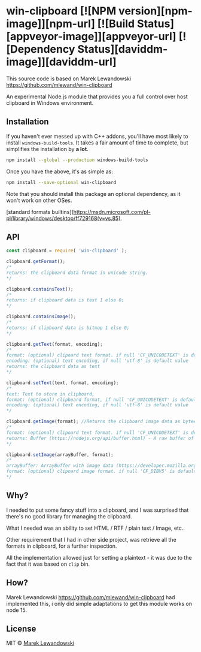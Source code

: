# win-clipboard [![NPM version][npm-image]][npm-url] [![Build Status][appveyor-image]][appveyor-url] [![Dependency Status][daviddm-image]][daviddm-url]

This source code is based on Marek Lewandowski https://github.com/mlewand/win-clipboard

An experimental Node.js module that provides you a full control over host clipboard in Windows environment.

## Installation

If you haven't ever messed up with C++ addons, you'll have most likely to install `windows-build-tools`. It takes a fair amount of time to complete, but simplifies the installation by **a lot**.

```sh
npm install --global --production windows-build-tools
```

Once you have the above, it's as simple as:

```sh
npm install --save-optional win-clipboard
```

Note that you should install this package an optional dependency, as it won't work on other OSes.

[standard formats builtins](https://msdn.microsoft.com/pl-pl/library/windows/desktop/ff729168(v=vs.85).

## API

```js
const clipboard = require( 'win-clipboard' );

clipboard.getFormat(); 
/*
returns: the clipboard data format in unicode string.
*/

clipboard.containsText(); 
/*
returns: if clipboard data is text 1 else 0;
*/

clipboard.containsImage(); 
/*
returns: if clipboard data is bitmap 1 else 0;
*/

clipboard.getText(format, encoding); 
/*
format: (optional) clipoard text format. if null 'CF_UNICODETEXT' is default value;
encoding: (optional) text encoding, if null 'utf-8' is default value
returns: the clipboard data as text
*/

clipboard.setText(text, format, encoding); 
/*
text: Text to store in clipboard,
format: (optional) clipboard format, if null 'CF_UNICODETEXT' is default value,
encoding: (optional) text encoding, if null 'utf-8' is default value
*/

clipboard.getImage(format); //Returns the clipboard image data as byteArray
/*
format: (optional) clipoard text format. if null 'CF_UNICODETEXT' is default value;
returns: Buffer (https://nodejs.org/api/buffer.html) - A raw buffer of what is kept in the memory.
*/

clipboard.setImage(arrayBuffer, format);
/*
arrayBuffer: ArrayBuffer with image data (https://developer.mozilla.org/en-US/docs/Web/JavaScript/Reference/Global_Objects/ArrayBuffer) - Raw data to be set.
format: (optional) clipoard image format. if null 'CF_DIBV5' is default value;
*/

```

## Why?

I needed to put some fancy stuff into a clipboard, and I was surprised that there's no good library for managing the clipboard.

What I needed was an ability to set HTML / RTF / plain text / Image, etc..

Other requirement that I had in other side project, was retrieve all the formats in clipboard, for a further inspection.

All the implementation allowed just for setting a plaintext - it was due to the fact that it was based on `clip` bin.

## How?

Marek Lewandowski https://github.com/mlewand/win-clipboard had implemented this, i only did simple adaptations to get this module works on node 15.

## License

MIT © [Marek Lewandowski]()